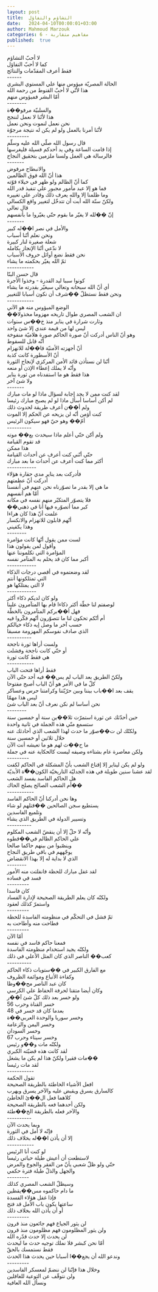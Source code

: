 ```yaml
---
layout: post
title:  التشاؤم والتفاؤل
date:   2024-04-10T00:00:01+03:00
author: Mahmoud Marzouk
categories: 6 - مفاهيم متقاربة
published:  true
---
```

لا أحبّ التشاؤم\
كما لا أحبّ التفاؤل\
فقط أعرف المقدّمات والنتائج\
\-\-\-\-\--\
الحالة المصريّة ميؤوس منها علي المستوي البشري\
هذا لأنّي لا أحبّ القنوط من رحمة الله\
أمّا البشر فميؤوس منهم\
\-\-\-\-\-\-\--\
والسلبيّة مرفو��ة\
هذا لأنّنا لا نعمل لننجح\
نحن نعمل لنموت ونحن نعمل\
لأنّنا أمرنا بالعمل ولو لم يكن له نتيجة مرجوّة\
\-\-\-\-\-\-\-\--\
قال رسول الله صلّي الله عليه وسلّم\
إذا قامت الساعة وفي يد أحدكم فسيلة فليغرسها\
فالرسالة هي العمل ولسنا ملزمين بتحقيق النجاح\
\-\-\-\-\-\--\
والانبطاح مرفوض\
هذا أنّ الله فوق الظالمين\
كما أنّ الظالم ولو ظهر في خيلاء قوّته\
فما هو إلا عبد مأمور مجبور علي تنفيذ قدر الله\
وما ظلمنا إلا والله يعرف ذلك وقادر علي تغييره\
ولكنّ سنّة الله أبت أن تتدخّل لتغيير واقع الكسالي\
قال تعالي\
إنّ ��لله لا يغيّر ما بقوم حتّي يغيّروا ما بأنفسهم\
\-\-\-\-\-\--\
والأمل في نصر ا��له كبير\
ونحن نعلم أنّنا أسباب\
شعلة صغيرة لنار كبيرة\
لا ندّعي أنّنا الإنجاز بكامله\
نحن فقط نضع أوائل حروف الأسباب\
ثمّ الله يغيّر بحكمته ما يشاء\
\-\-\-\-\-\-\-\-\-\--\
قال حسن البنّا\
كونوا سببا ليد القدرة - وخذوا الأجرة\
أي أنّ الله سبحانه وتعالي سيغيّر بقدرته ما يشاء\
ونحن فقط نستظلّ ��شرف أن نكون أسبابا للتغيير\
\-\-\-\-\-\-\-\-\-\--\
الوضع الميؤوس منه هو الآتي\
��ان الشعب المصري طوال تاريخه مهزوما مخذولا\
وثارت شرارة في يناير منذ خ��س سنوات\
ليس لها من قيمة عندي إلا شئ واحد\
وهو أنّ الناس أدركت أنّ صورة الحاكم صورة هلاميّة منفوخة\
أنّه قابل للسقوط\
أنّ أجهزته الأمنيّة قا��لة للانهزام\
أنّ الأسطورة كانت كذبة\
أنّنا لن نستأذن قائد الأمن المركزي لإنجاح الثورة\
وأنّه لا يملك إعطاء الإذن أو منعه\
هذا فقط هو ما استفدناه من ثورة يناير\
ولا شئ آخر\
\-\-\-\-\-\--\
لقد كنت ممن لا يجد إجابة لسؤال ماذا لو مات مبارك\
لم أكن أساسا أسأل ماذا لو لم يصبح مبارك رئيسا\
ولم أ��ن أعرف طريقة لحدوث ذلك\
كنت أؤمن أنّه لن يزيحه عن الحكم إلا الموت\
أمّ�� وهو حيّ فهو سيكون الرئيس\
\-\-\-\-\-\-\-\-\--\
ولم أكن حتّي أعلم ماذا سيحدث بع�� موته\
قد تقوم القيامة\
هذا ممكن\
حتّي أنّني كنت أعرف عن أحداث القيامة\
أكثر مما كنت أعرف عن أحداث ما بعد مبارك\
\-\-\-\-\-\-\-\-\-\-\--\
فأدركت بعد يناير مدي حقارة هؤلاء\
أدركت أنّ عظمتهم\
ما هي إلا بقدر ما تصوّرناه نحن عنهم في أنفسنا\
أمّا هم أنفسهم\
فلا يتصوّر المتكبّر منهم نفسه في مكانه\
��كبر مما أتصوّره فيها أنا في ذهني\
علمت أنّ هذا كان هراءا\
أنّهم قابلون للانهزام والانكسار\
وهذا يكفيني\
\-\-\-\-\-\-\--\
لست ممن يقول أنّها كانت مؤامرة\
وأقول لمن يقولون هذا\
المؤامرة التي تكلموننا عنها\
أكبر مما كان قد يحلم به المتآمر نفسه\
\-\-\-\-\-\-\-\-\-\-\--\
لقد وضعتموه في أقصي درجات الذكاء\
التي تمتلكونها أنتم\
لا التي يمتلكها هو\
\-\-\-\-\-\-\-\-\-\-\--\
ولو كان لديكم ذكاء أكثر\
لوصفتم لنا خطّة أكثر ذكاءا قام بها المتآمرون علينا\
فهل أ��بركم المتآمرون بالخطّة\
أم أنّكم تحكون لنا ما تتصوّرون أنّهم فكّروا فيه\
حسب آخر ما وصل إيه ذكاء خيالكم\
الذي صادف نفوسكم المهزومة مسبقا\
\-\-\-\-\-\-\-\-\--\
ولست أراها ثورة ناجحة\
أو حتّي كانت ناجحة وفشلت\
هي فقط كانت ثورة\
\-\-\-\-\-\-\-\-\-\--\
فقط أراها فتحت الباب\
ولكنّ الطريق بعد الباب لم يس�� فيه أحد حتّي الآن\
كلّ ما في الأمر هو أنّ الباب أصبح مفتوحا\
يقف بعد ا��باب بيننا وبين حرّيّتنا وكرامتنا حرس وعساكر\
ليس هذا مهمّا\
نحن أساسا لم نكن نعرف أنّ بعد الباب شئ\
\-\-\-\-\-\-\--\
حين أحدّثك عن ثورة استمرّت ثلا��ين سنة أو خمسين سنة\
ستسمع منّي هذه الجملة في ثانية واحدة\
ولكنّك لن ت��صوّر ما حدث لهذا الشعب الذي أحادثك عنه\
خلال ثلاثين أو خمسين سنة\
ما ح��ث لهم هو ما تعيشه أنت الآن\
ولكن معاصرة عام بشتاءه وصيفه ليست كالحكاية عنه في جملة\
\-\-\-\-\-\-\-\--\
ولو لم يكن ليناير إلا إقناع الشعب بأنّ المشكلة في الحاكم
لكفت\
لقد عشنا سنين طويلة في هذه الجدليّة التاريخيّة الكون��ّة
الأبديّة\
هل الحاكم الفاسد يفسد الشعب\
أم الشعب الصالح يصلح الحاك��\
\-\-\-\-\-\-\-\-\-\--\
وها نحن أدركنا أنّ الحاكم الفاسد\
يستطيع سجن الصالحين ��قتلهم لو شاء\
وتلميع الفاسدين\
وتسيير الدولة في الطريق الذي يشاء\
\-\-\-\-\-\-\-\-\--\
وأنّه لا حلّ إلا أن ينقضّ الشعب المكلوم\
علي الحاكم الظالم في��قطوه\
وينصّبوا من بينهم حاكما صالحا\
يوجّههم في باقي طريق النجاح\
الذي لا بداية له إلا بهذا الانقضاض\
\-\-\-\-\-\-\--\
لقد غفل مبارك للحظة فانفلتت منه الأمور\
فسد في فساده\
\-\-\-\-\-\-\-\--\
كان فاسدا\
ولكنّه كان يعلم الطريقة الصحيحة لإدارة الفساد\
واستمرّ كذلك لعقود\
\-\-\-\-\-\-\-\--\
ثمّ فشل في التحكّم في منظومته الفاسدة للحظة\
فطاحت منه وأطاحت به\
\-\-\-\-\-\-\-\--\
أمّا الآن\
فمعنا حاكم فاسد في نفسه\
ولكنّه يجيد استخدام منظومته الفاسدة\
كعب�� الناصر الذي كان المثل الأعلي في ذلك\
\-\-\-\-\-\-\-\-\--\
مع الفارق الكبير في ��ستويات ذكاء الحاكم\
وكفاءة الأتباع وموائمة الظروف\
كان عبد الناصر مح��وظا\
وكان أيضا متقنا لحرفة الحفاظ علي الكرسي\
ولو خسر بعد ذلك كلّ شئ آ��ر\
خسر القناة وحرب 56\
بعدما كان قد خسر في 48\
وخسر سوريا والوحدة العربي��ة\
وخسر اليمن والزعامة\
وخسر السودان\
وخسر سيناء وحرب 67\
ولكنّه مات و��و رئيس\
لقد كانت هذه قضيّته الكبري\
مات فقيرا ولكنّ هذا لم يكن ما يشغل��\
لقد مات رئيسا\
\-\-\-\-\-\-\-\-\-\--\
تقول الحكمة\
افعل الأشياء الخاطئة بالطريقة الصحيحة\
كالسارق يسرق ويقبض عليه والآخر يسرق ويهرب\
كلاهما فعل ال��ئ الخاطئ\
ولكن أحدهما فعه بالطريقة الصحيحة\
والآخر فعله بالطريقة الخ��طئة\
\-\-\-\-\-\-\-\-\--\
وبما يحدث الآن\
فإنّه لا أمل في الثورة\
إلا أن يأذن ا��له بخلاف ذلك\
\-\-\-\-\-\-\-\-\-\--\
لو كنت أنا الرئيس\
لاستطعت أن أعيش طيلة حياتي رئيسا\
حتّي ولو ظلّ شعبي يأنّ من الفقر والجوع والمرض\
والجهل والذلّ طيلة فترة حكمي\
\-\-\-\-\-\-\-\--\
وسيظلّ الشعب المصري كذلك\
ما دام حاكموه مس��يقظين\
فإذا غفل هؤلاء الفسدة\
ساعتها يكون باب الأمل قد فتح\
أو أن يأذن الله بخلاف ذلك\
\-\-\-\-\-\-\-\--\
لن يثور الجياع فهم جائعون منذ قرون\
ولن يثور المظلومون فهم مظلومون منذ قرون\
لن يحدث إلا حدث قدّره الله\
أمّا نحن كبشر فلا نملك توجيه حدث ما ليحدث\
فقط نستمسك بالحقّ\
وندعو الله أن يجع��ا أسبابا حين يحدث هذا الحدث\
\-\-\-\-\-\-\-\--\
وخلال هذا فإنّنا لن ننضمّ لمعسكر الفاسدين\
ولن نتوقّف عن التوعية للغافلين\
ونسأل الله العافية

